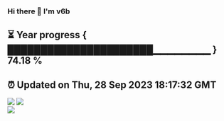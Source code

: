 ### Hi there 👋  I'm v6b  
⏳ Year progress { ██████████████████████▁▁▁▁▁▁▁▁ } 74.18 %
---
⏰ Updated on Thu, 28 Sep 2023 18:17:32 GMT
---
![](https://github-readme-stats.vercel.app/api?username=v6b&bg_color=30,e96443,904e95&title_color=fff&text_color=fff&layout=compact)
![](https://github-readme-stats.vercel.app/api/top-langs/?username=v6b&layout=compact&bg_color=30,e96443,904e95&title_color=fff&text_color=fff)  
![](https://gcore.jsdelivr.net/gh/v6b/v6b@main/assets/github-contribution-grid-snake.svg)

